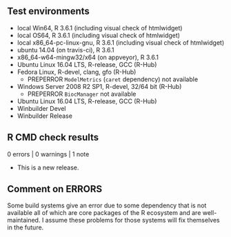 ## Test environments
* local Win64, R 3.6.1 (including visual check of htmlwidget)
* local OS64, R 3.6.1 (including visual check of htmlwidget)
* local x86_64-pc-linux-gnu, R 3.6.1 (including visual check of htmlwidget)
* ubuntu 14.04 (on travis-ci), R 3.6.1
* x86_64-w64-mingw32/x64 (on appveyor), R 3.6.1
* Ubuntu Linux 16.04 LTS, R-release, GCC (R-Hub)
* Fedora Linux, R-devel, clang, gfo (R-Hub)
  - PREPERROR `ModelMetrics` (`caret` dependency) not available
* Windows Server 2008 R2 SP1, R-devel, 32/64 bit (R-Hub)
  - PREPERROR `BiocManager` not available
* Ubuntu Linux 16.04 LTS, R-release, GCC (R-Hub)
* Winbuilder Devel
* Winbuilder Release

## R CMD check results

0 errors | 0 warnings | 1 note

* This is a new release.


## Comment on ERRORS
Some build systems give an error due to some dependency that is not available all of which are core packages of the R ecosystem and are well-maintained. I assume these problems for those systems will fix themselves in the future.